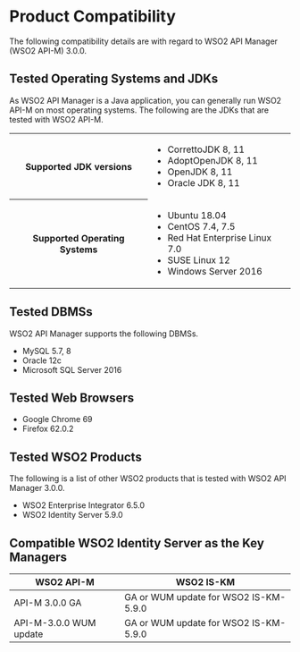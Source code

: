 # Product Compatibility
The following compatibility details are with regard to WSO2 API Manager (WSO2 API-M) 3.0.0.

## Tested Operating Systems and JDKs
As WSO2 API Manager is a Java application, you can generally run WSO2 API-M on most operating systems. The following are the JDKs that are tested with WSO2 API-M.

<table>
<tbody>
<tr>
<th>Supported JDK versions</th>
<td>
<ul>
<li>CorrettoJDK 8, 11</li>
<li>AdoptOpenJDK 8, 11</li>
<li>OpenJDK 8, 11</li>
<li>Oracle JDK 8, 11</li>
</ul>
</td>
</tr>
<tr>
<th>Supported Operating Systems</th>
<td>
<ul>
<li>Ubuntu 18.04</li>
<li>CentOS 7.4, 7.5</li>
<li>Red Hat Enterprise Linux 7.0</li>
<li>SUSE Linux 12</li>
<li>Windows Server 2016</li>
</ul>
</td>
</tr>
</tbody>
</table>

## Tested DBMSs
WSO2 API Manager supports the following DBMSs.

<html>
<ul>
<li>MySQL 5.7, 8</li>
<li>Oracle 12c</li>
<li>Microsoft SQL Server 2016</li>
</ul>
</html>

## Tested Web Browsers
-   Google Chrome 69
-   Firefox 62.0.2

## Tested WSO2 Products
The following is a list of other WSO2 products that is tested with WSO2 API Manager 3.0.0.

- WSO2 Enterprise Integrator 6.5.0
- WSO2 Identity Server 5.9.0

## Compatible WSO2 Identity Server as the Key Managers

<table>
<thead>
<tr class="header" >
<th>WSO2 API-M</th>
<th>WSO2 IS-KM</th>
</tr>
</thead>
<tbody>
<tr class="even">
<td>API-M 3.0.0 GA</td>
<td>GA or WUM update for WSO2 IS-KM-5.9.0</td>
</tr>
<tr class="even">
<td>API-M-3.0.0 WUM update</td>
<td>GA or WUM update for WSO2 IS-KM-5.9.0</td>
</tr>
</tbody>
</table>
